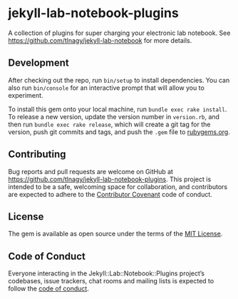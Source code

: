 # jekyll-lab-notebook-plugins

A collection of plugins for super charging your electronic lab notebook. See <https://github.com/tlnagy/jekyll-lab-notebook> for more details.

## Development

After checking out the repo, run `bin/setup` to install dependencies. You can also run `bin/console` for an interactive prompt that will allow you to experiment.

To install this gem onto your local machine, run `bundle exec rake install`. To release a new version, update the version number in `version.rb`, and then run `bundle exec rake release`, which will create a git tag for the version, push git commits and tags, and push the `.gem` file to [rubygems.org](https://rubygems.org).

## Contributing

Bug reports and pull requests are welcome on GitHub at https://github.com/tlnagy/jekyll-lab-notebook-plugins. This project is intended to be a safe, welcoming space for collaboration, and contributors are expected to adhere to the [Contributor Covenant](http://contributor-covenant.org) code of conduct.

## License

The gem is available as open source under the terms of the [MIT License](http://opensource.org/licenses/MIT).

## Code of Conduct

Everyone interacting in the Jekyll::Lab::Notebook::Plugins project’s codebases, issue trackers, chat rooms and mailing lists is expected to follow the [code of conduct](https://github.com/tlnagy/jekyll-lab-notebook-plugins/blob/master/CODE_OF_CONDUCT.md).

